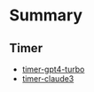 # Summary

## Timer

- [timer-gpt4-turbo](./timer-gpt4-turbo/index.html)
- [timer-claude3](./timer-claude3/index.html)
